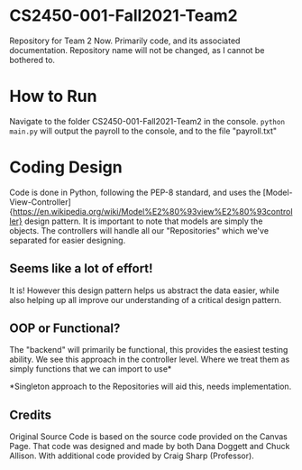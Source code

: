 # CS2450-001-Fall2021-Team2
 Repository for Team 2 Now. Primarily code, and its associated documentation. Repository name will not be changed, as I cannot be bothered to.

# How to Run
  Navigate to the folder CS2450-001-Fall2021-Team2 in the console. `python main.py` will output the payroll to the console, and to the file "payroll.txt"

# Coding Design
  Code is done in Python, following the PEP-8 standard, and uses the
  [Model-View-Controller]{https://en.wikipedia.org/wiki/Model%E2%80%93view%E2%80%93controller}
   design pattern. It is important to note that models are simply the objects.
   The controllers will handle all our "Repositories" which we've separated for
   easier designing.

## Seems like a lot of effort!
  It is! However this design pattern helps us abstract the data easier, while
  also helping up all improve our understanding of a critical design pattern.

## OOP or Functional?
  The "backend" will primarily be functional, this provides the easiest testing
  ability. We see this approach in the controller level. Where we treat them as
  simply functions that we can import to use*

  *Singleton approach to the Repositories will aid this, needs implementation.

## Credits
  Original Source Code is based on the source code provided on the Canvas Page.
  That code was designed and made by both Dana Doggett and Chuck Allison. With
  additional code provided by Craig Sharp (Professor).
